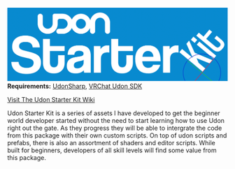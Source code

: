 ![alt text](https://github.com/akalink/Udon-Starter-Kit/blob/main/raw%20files/usk%20logo.png?raw=true)
**Requirements:**
[UdonSharp](https://github.com/MerlinVR/UdonSharp),  [VRChat Udon SDK](https://vrchat.com/home/download)

[Visit The Udon Starter Kit Wiki](https://garrett-mcpherson.gitbook.io/udon-starter-kit-wiki/)

Udon Starter Kit is a series of assets I have developed to get the beginner world developer started without the need to start learning how to use Udon right out the gate. As they progress they will be able to intergrate the code from this package with their own custom scripts. On top of udon scripts and prefabs, there is also an assortment of shaders and editor scripts. While built for beginners, developers of all skill levels will find some value from this package.
